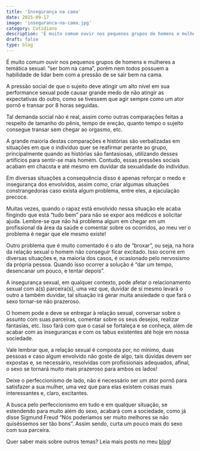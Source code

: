 ```yaml
---
title: 'Insegurança na cama'
date: 2015-09-17
image: 'inseguranca-na-cama.jpg'
category: Cotidiano
description: 'É muito comum ouvir nos pequenos grupos de homens e mulheres a temática sexual: “ser bom na cama”, porém alguns homens podem ter uma insegurança na cama...'
draft: false
type: blog
---
```


É muito comum ouvir nos pequenos grupos de homens e mulheres a temática sexual: “ser bom na cama”, porém nem todos possuem a habilidade de lidar bem com a pressão de se sair bem na cama.

A pressão social de que o sujeito deve atingir um alto nível em sua performance sexual pode causar grande medo de não atingir as expectativas do outro, como se tivessem que agir sempre como um ator pornô e transar por 8 horas seguidas.

Tal demanda social não é real, assim como outras comparações feitas a respeito de tamanho do pênis, tempo de ereção, quanto tempo o sujeito consegue transar sem chegar ao orgasmo, etc.

A grande maioria destas comparações e histórias são verbalizadas em situações em que o indivíduo quer se reafirmar perante ao grupo, principalmente quando as histórias são fantasiosas, utilizando desses artifícios para sentir-se mais homem. Contudo, essas pressões sociais acabam em chacota e até mesmo em duvidar da sexualidade do indivíduo.

Em diversas situações a consequência disso é apenas reforçar o medo e insegurança dos envolvidos, assim como, criar algumas situações constrangedoras caso exista algum problema, entre eles, a ejaculação precoce.

Muitas vezes, quando o rapaz está envolvido nessa situação ele acaba fingindo que está “tudo bem” para não se expor aos médicos e solicitar ajuda. Lembre-se que não há problema algum em chegar em um profissional da área da saúde e comentar sobre os ocorridos, ao meu ver o problema é negar que ele mesmo existe!

Outro problema que é muito comentado é o ato de “broxar”, ou seja, na hora da relação sexual o homem não conseguir ficar excitado. Isso ocorre em diversas situações e, na maioria dos casos, é ocasionado pelo nervosismo da própria pessoa. Quando isso ocorrer a solução é “dar um tempo, desencanar um pouco, e tentar depois”.

A insegurança sexual, em qualquer contexto, pode afetar o relacionamento sexual com a(s) parceira(s), uma vez que, duvidar de si mesmo levará o outro a também duvidar, tal situação irá gerar muita ansiedade o que fará o sexo tornar-se não prazeroso.

O homem pode e deve se entregar à relação sexual, conversar sobre o assunto com suas parceiras, comentar sobre os seus desejos, realizar fantasias, etc. Isso fará com que o casal se fortaleça e se conheça, além de acabar com as inseguranças e com os tabus existentes até hoje em nossa sociedade.

Vale lembrar que, a relação sexual é composta por, no mínimo, duas pessoas e caso algum envolvido não goste de algo, tais dúvidas devem ser expostas e, se necessário, resolvidas com profissionais adequados, afinal, o sexo se tornará muito mais prazeroso para ambos os lados!

Deixe o perfeccionismo de lado, não é necessário ser um ator pornô para satisfazer a sua mulher, uma vez que para elas existem coisas mais interessantes e, claro, excitantes.

A busca pelo perfeccionismo em tudo e em qualquer situação, se estendendo para muito além do sexo, acabará com a sociedade, como já disse Sigmund Freud “Nós poderíamos ser muito melhores se não quiséssemos ser tão bons”. Assim sendo, curta um pouco mais do sexo com sua parceira.

Quer saber mais sobre outros temas? Leia mais posts no meu [blog](/blog/)!
